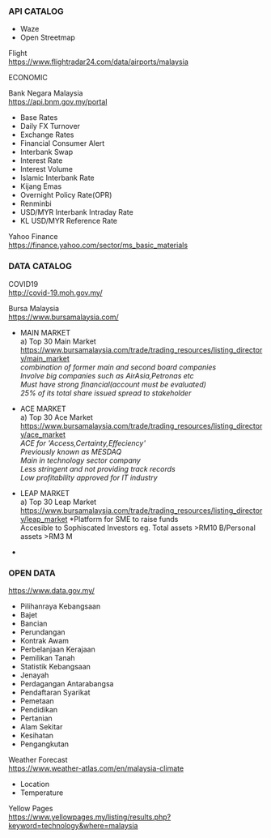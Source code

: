 ### API CATALOG

- Waze
- Open Streetmap

Flight<br/>
https://www.flightradar24.com/data/airports/malaysia

ECONOMIC 

Bank Negara Malaysia<br/> 
https://api.bnm.gov.my/portal
- Base Rates
- Daily FX Turnover
- Exchange Rates
- Financial Consumer Alert
- Interbank Swap
- Interest Rate
- Interest Volume
- Islamic Interbank Rate
- Kijang Emas
- Overnight Policy Rate(OPR)
- Renminbi
- USD/MYR Interbank Intraday Rate
- KL USD/MYR Reference Rate


Yahoo Finance<br/>
https://finance.yahoo.com/sector/ms_basic_materials

### DATA CATALOG

COVID19<br/>
http://covid-19.moh.gov.my/

Bursa Malaysia<br/>
https://www.bursamalaysia.com/
- MAIN MARKET<br/>
a) Top 30 Main Market<br/> https://www.bursamalaysia.com/trade/trading_resources/listing_directory/main_market<br/>
*combination of former main and second board companies<br/>
Involve big companies such as AirAsia,Petronas etc<br/>
Must have strong financial(account must be evaluated)<br/>
25% of its total share issued spread to stakeholder*

- ACE MARKET<br/>
a) Top 30 Ace Market<br/>
https://www.bursamalaysia.com/trade/trading_resources/listing_directory/ace_market<br/>
*ACE for 'Access,Certainty,Effeciency'<br/>
Previously known as MESDAQ<br/>
Main in technology sector company<br/>
Less stringent and not providing track records<br/>
Low profitability approved for IT industry<br/>*

- LEAP MARKET<br/>
a) Top 30 Leap Market<br/>
https://www.bursamalaysia.com/trade/trading_resources/listing_directory/leap_market
*Platform for SME to raise funds<br/>
Accesible to Sophiscated Investors eg. Total assets >RM10 B/Personal assets >RM3 M<br/>
*

### OPEN DATA
https://www.data.gov.my/
- Pilihanraya Kebangsaan
- Bajet
- Bancian
- Perundangan
- Kontrak Awam
- Perbelanjaan Kerajaan
- Pemilikan Tanah
- Statistik Kebangsaan 
- Jenayah
- Perdagangan Antarabangsa
- Pendaftaran Syarikat
- Pemetaan
- Pendidikan
- Pertanian
- Alam Sekitar
- Kesihatan
- Pengangkutan

Weather Forecast<br/>
https://www.weather-atlas.com/en/malaysia-climate
- Location
- Temperature

Yellow Pages<br/>
https://www.yellowpages.my/listing/results.php?keyword=technology&where=malaysia





